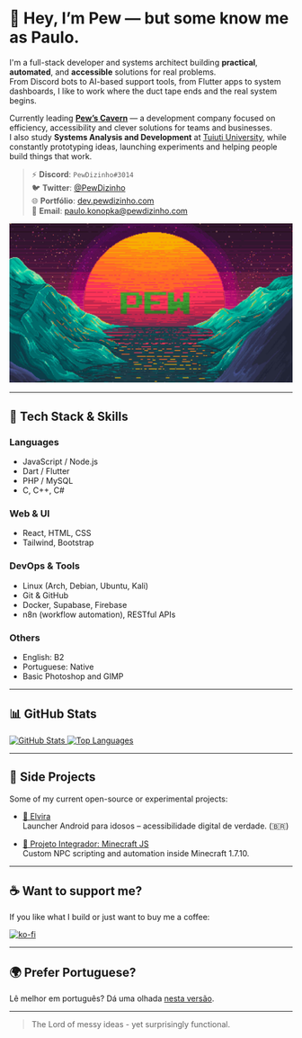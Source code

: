 # 💜 Hey, I’m **Pew** — but some know me as Paulo.

I'm a full-stack developer and systems architect building **practical**, **automated**, and **accessible** solutions for real problems.  
From Discord bots to AI-based support tools, from Flutter apps to system dashboards, I like to work where the duct tape ends and the real system begins.

Currently leading **[Pew’s Cavern](https://github.com/Pews-Cavern)** — a development company focused on efficiency, accessibility and clever solutions for teams and businesses.  
I also study **Systems Analysis and Development** at [Tuiuti University](https://tuiuti.edu.br/), while constantly prototyping ideas, launching experiments and helping people build things that work.

> ⚡ **Discord**: `PewDizinho#3014`  
> 🐦 **Twitter**: [@PewDizinho](https://x.com/PewDizinho)  
> 🌐 **Portfólio**: [dev.pewdizinho.com](https://dev.pewdizinho.com/portfolio/)  
> 📧 **Email**: [paulo.konopka@pewdizinho.com](mailto:paulo.konopka@pewdizinho.com)


<img src="Background.png" width="700px" alt="Retro Pixel Art background with PEW logo" />

---

## 🚀 Tech Stack & Skills

### Languages  
- JavaScript / Node.js  
- Dart / Flutter  
- PHP / MySQL  
- C, C++, C#

### Web & UI  
- React, HTML, CSS  
- Tailwind, Bootstrap

### DevOps & Tools  
- Linux (Arch, Debian, Ubuntu, Kali)  
- Git & GitHub  
- Docker, Supabase, Firebase  
- n8n (workflow automation), RESTful APIs

### Others  
- English: B2  
- Portuguese: Native  
- Basic Photoshop and GIMP

---

## 📊 GitHub Stats

<a href="https://github.com/PewDizinho">
  <img src="https://github-readme-stats.vercel.app/api?username=PewDizinho&include_all_commits=true&count_private=true&show_icons=true&line_height=20&title_color=2B5BBD&icon_color=1124BB&text_color=A1A1A1&bg_color=0,000000,130F40" alt="GitHub Stats"/>
</a>

<a href="https://github.com/PewDizinho">
  <img src="https://github-readme-stats.vercel.app/api/top-langs?username=PewDizinho&show_icons=true&locale=en&layout=compact&theme=chartreuse-dark" alt="Top Languages" width=355px/>
</a>

---

## 🔨 Side Projects

Some of my current open-source or experimental projects:

- [🧓 Elvira](https://github.com/Pews-Cavern/Elvira)  
  Launcher Android para idosos – acessibilidade digital de verdade. (🇧🇷)

- [🧠 Projeto Integrador: Minecraft JS](https://github.com/Pews-Cavern/Projeto-Integrador-UTP3)  
  Custom NPC scripting and automation inside Minecraft 1.7.10.

---

## ☕ Want to support me?

If you like what I build or just want to buy me a coffee:

[![ko-fi](https://ko-fi.com/img/githubbutton_sm.svg)](https://ko-fi.com/E1E1BAPMC)

---

## 🌍 Prefer Portuguese?

Lê melhor em português? Dá uma olhada [nesta versão](https://github.com/PewDizinho/PewDizinho/blob/main/README-br.md).

---

> The Lord of messy ideas - yet surprisingly functional.
